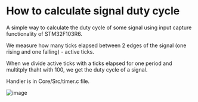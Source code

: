 # How to calculate signal duty cycle

A simple way to calculate the duty cycle of some signal using input capture functionality of STM32F103R6.

We measure how many ticks elapsed between 2 edges of the signal (one rising and one falling) - active ticks.

When we divide active ticks with a ticks elapsed for one period and multitply thaht with 100, we get the duty cycle of a signal.

Handler is in Core/Src/timer.c file.

![image](https://user-images.githubusercontent.com/49063097/101942759-4fac2580-3bea-11eb-88f2-3b55202a65aa.png)


